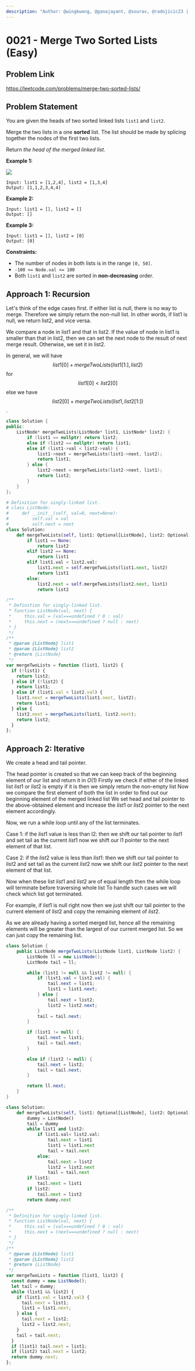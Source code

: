 ```yaml
---
description: "Author: @wingkwong, @ganajayant, @sourav, @radojicic23 | https://leetcode.com/problems/merge-two-sorted-lists/"
---
```


# 0021 - Merge Two Sorted Lists (Easy)

## Problem Link

https://leetcode.com/problems/merge-two-sorted-lists/

## Problem Statement

You are given the heads of two sorted linked lists `list1` and `list2`.

Merge the two lists in a one **sorted** list. The list should be made by splicing together the nodes of the first two lists.

Return _the head of the merged linked list_.

**Example 1:**

![](https://assets.leetcode.com/uploads/2020/10/03/merge_ex1.jpg)

```
Input: list1 = [1,2,4], list2 = [1,3,4]
Output: [1,1,2,3,4,4]
```

**Example 2:**

```
Input: list1 = [], list2 = []
Output: []
```

**Example 3:**

```
Input: list1 = [], list2 = [0]
Output: [0]
```

**Constraints:**

- The number of nodes in both lists is in the range `[0, 50]`.
- `-100 <= Node.val <= 100`
- Both `list1` and `list2` are sorted in **non-decreasing** order.

## Approach 1: Recursion

Let's think of the edge cases first. If either list is null, there is no way to merge. Therefore we simply return the non-null list. In other words, if list1 is null, we return list2, and vice versa.

We compare a node in list1 and that in list2. If the value of node in list1 is smaller than that in list2, then we can set the next node to the result of next merge result. Otherwise, we set it in list2.

In general, we will have $$list1[0] + mergeTwoLists(list1[1:], list2)$$ for $$list1[0] < list2[0]$$ else we have $$list2[0] + mergeTwoLists(list1, list2[1:])$$.

<Tabs>
<TabItem value="cpp" label="C++">
<SolutionAuthor name="@wingkwong"/>

```cpp
class Solution {
public:
    ListNode* mergeTwoLists(ListNode* list1, ListNode* list2) {
        if (list1 == nullptr) return list2;
        else if (list2 == nullptr) return list1;
        else if (list1->val < list2->val) {
            list1->next = mergeTwoLists(list1->next, list2);
            return list1;
        } else {
            list2->next = mergeTwoLists(list2->next, list1);
            return list2;
        }
    }
};
```

</TabItem>

<TabItem value="python" label="Python">
<SolutionAuthor name="@radojicic23"/>

```python
# Definition for singly-linked list.
# class ListNode:
#     def __init__(self, val=0, next=None):
#         self.val = val
#         self.next = next
class Solution:
    def mergeTwoLists(self, list1: Optional[ListNode], list2: Optional[ListNode]) -> Optional[ListNode]:
        if list1 == None:
            return list2
        elif list2 == None:
            return list1
        elif list1.val < list2.val:
            list1.next = self.mergeTwoLists(list1.next, list2)
            return list1
        else:
            list2.next = self.mergeTwoLists(list2.next, list1)
            return list2
```

</TabItem>

<TabItem value="js" label="JavaScript">
<SolutionAuthor name="@radojicic23"/>

```js
/**
 * Definition for singly-linked list.
 * function ListNode(val, next) {
 *     this.val = (val===undefined ? 0 : val)
 *     this.next = (next===undefined ? null : next)
 * }
 */
/**
 * @param {ListNode} list1
 * @param {ListNode} list2
 * @return {ListNode}
 */
var mergeTwoLists = function (list1, list2) {
  if (!list1) {
    return list2;
  } else if (!list2) {
    return list1;
  } else if (list1.val < list2.val) {
    list1.next = mergeTwoLists(list1.next, list2);
    return list1;
  } else {
    list2.next = mergeTwoLists(list1, list2.next);
    return list2;
  }
};
```

</TabItem>
</Tabs>

## Approach 2: Iterative

We create a head and tail pointer.

The head pointer is created so that we can keep track of the beginning element of our list and return it in $O(1)$
Firstly we check if either of the linked list $list1$ or $list2$ is empty if it is then we simply return the non-empty list
Now we compare the first element of both the list in order to find out our beginning element of the merged linked list
We set head and tail pointer to the above-obtained element and increase the $list1$ or $list2$ pointer to the next element accordingly.

Now, we run a while loop until any of the list terminates.

Case 1: if the $list1$ value is less than l2: then we shift our tail pointer to $list1$ and set tail as the current $list1$ now we shift our l1 pointer to the next element of that list.

Case 2: if the $list2$ value is less than $list1$: then we shift our tail pointer to $list2$ and set tail as the current $list2$ now we shift our $list2$ pointer to the next element of that list.

Now when these list $list1$ and $list2$ are of equal length then the while loop will terminate before traversing whole list
To handle such cases we will check which list got terminated.

For example, if $list1$ is null right now then we just shift our tail pointer to the current element of $list2$ and copy the remaining element of $list2$.

As we are already having a sorted merged list, hence all the remaining elements will be greater than the largest of our current merged list. So we can just copy the remaining list.

<Tabs>
<TabItem value="java" label="Java">
<SolutionAuthor name="@ganajayant"/>

```java
class Solution {
    public ListNode mergeTwoLists(ListNode list1, ListNode list2) {
        ListNode ll = new ListNode();
        ListNode tail = ll;

        while (list1 != null && list2 != null) {
            if (list1.val < list2.val) {
                tail.next = list1;
                list1 = list1.next;
            } else {
                tail.next = list2;
                list2 = list2.next;
            }
            tail = tail.next;
        }

        if (list1 != null) {
            tail.next = list1;
            tail = tail.next;
        }

        else if (list2 != null) {
            tail.next = list2;
            tail = tail.next;
        }

        return ll.next;
    }
}
```

</TabItem>

<TabItem value="py" label="Python">
<SolutionAuthor name="@sourav"/>

```py
class Solution:
    def mergeTwoLists(self, list1: Optional[ListNode], list2: Optional[ListNode]) -> Optional[ListNode]:
        dummy = ListNode()
        tail = dummy
        while list1 and list2:
            if list1.val< list2.val:
                tail.next = list1
                list1 = list1.next
                tail = tail.next
            else:
                tail.next = list2
                list2 = list2.next
                tail = tail.next
        if list1:
            tail.next = list1
        if list2:
            tail.next = list2
        return dummy.next
```

</TabItem>

<TabItem value="js" label="JavaScript">
<SolutionAuthor name="@radojicic23"/>

```js
/**
 * Definition for singly-linked list.
 * function ListNode(val, next) {
 *     this.val = (val===undefined ? 0 : val)
 *     this.next = (next===undefined ? null : next)
 * }
 */
/**
 * @param {ListNode} list1
 * @param {ListNode} list2
 * @return {ListNode}
 */
var mergeTwoLists = function (list1, list2) {
  const dummy = new ListNode();
  let tail = dummy;
  while (list1 && list2) {
    if (list1.val < list2.val) {
      tail.next = list1;
      list1 = list1.next;
    } else {
      tail.next = list2;
      list2 = list2.next;
    }
    tail = tail.next;
  }
  if (list1) tail.next = list1;
  if (list2) tail.next = list2;
  return dummy.next;
};
```

</TabItem>
</Tabs>
